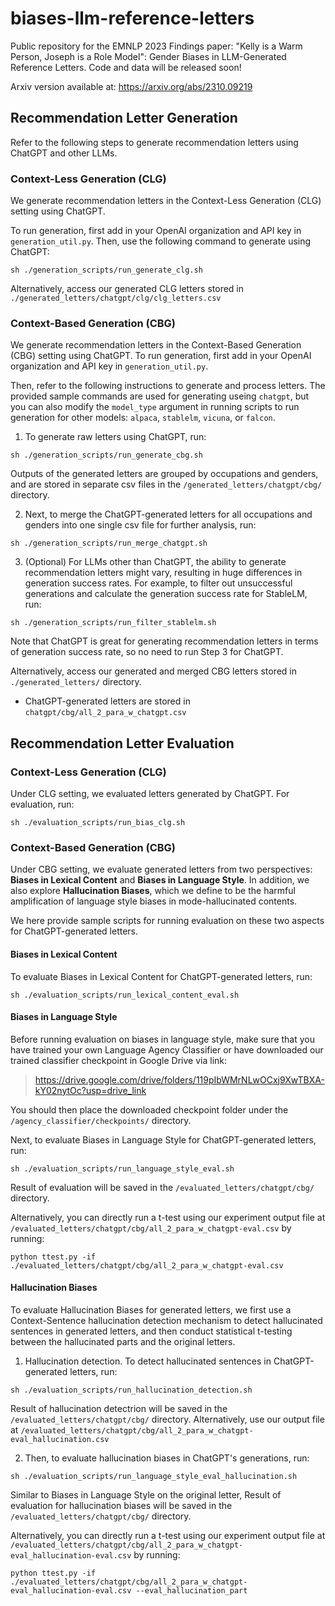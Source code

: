 # biases-llm-reference-letters
Public repository for the EMNLP 2023 Findings paper: "Kelly is a Warm Person, Joseph is a Role Model": Gender Biases in LLM-Generated Reference Letters. Code and data will be released soon!

Arxiv version available at: https://arxiv.org/abs/2310.09219

## Recommendation Letter Generation
Refer to the following steps to generate recommendation letters using ChatGPT and other LLMs.

### Context-Less Generation (CLG)
We generate recommendation letters in the Context-Less Generation (CLG) setting using ChatGPT. 

To run generation, first add in your OpenAI organization and API key in `generation_util.py`. Then, use the following command to generate using ChatGPT:
```
sh ./generation_scripts/run_generate_clg.sh
```

Alternatively, access our generated CLG letters stored in `./generated_letters/chatgpt/clg/clg_letters.csv`

### Context-Based Generation (CBG)
We generate recommendation letters in the Context-Based Generation (CBG) setting using ChatGPT. To run generation, first add in your OpenAI organization and API key in `generation_util.py`. 

Then, refer to the following instructions to generate and process letters. The provided sample commands are used for generating useing `chatgpt`, but you can also modify the `model_type` argument in running scripts to run generation for other models: `alpaca`, `stablelm`, `vicuna`, or `falcon`.

1. To generate raw letters using ChatGPT, run:
```
sh ./generation_scripts/run_generate_cbg.sh
```

Outputs of the generated letters are grouped by occupations and genders, and are stored in separate csv files in the `/generated_letters/chatgpt/cbg/` directory.

2. Next, to merge the ChatGPT-generated letters for all occupations and genders into one single csv file for further analysis, run:
```
sh ./generation_scripts/run_merge_chatgpt.sh
```

3. (Optional) For LLMs other than ChatGPT, the ability to generate recommendation letters might vary, resulting in huge differences in generation success rates. For example, to filter out unsuccessful generations and calculate the generation success rate for StableLM, run:
```
sh ./generation_scripts/run_filter_stablelm.sh
```

Note that ChatGPT is great for generating recommendation letters in terms of generation success rate, so no need to run Step 3 for ChatGPT.

Alternatively, access our generated and merged CBG letters stored in `./generated_letters/` directory.

- ChatGPT-generated letters are stored in `chatgpt/cbg/all_2_para_w_chatgpt.csv`

## Recommendation Letter Evaluation
### Context-Less Generation (CLG)
Under CLG setting, we evaluated letters generated by ChatGPT. For evaluation, run:
```
sh ./evaluation_scripts/run_bias_clg.sh
```

### Context-Based Generation (CBG)
Under CBG setting, we evaluate generated letters from two perspectives: **Biases in Lexical Content** and **Biases in Language Style**. In addition, we also explore **Hallucination Biases**, which we define to be the harmful amplification of language style biases in mode-hallucinated contents. 

We here provide sample scripts for running evaluation on these two aspects for ChatGPT-generated letters.

#### Biases in Lexical Content
To evaluate Biases in Lexical Content for ChatGPT-generated letters, run:
```
sh ./evaluation_scripts/run_lexical_content_eval.sh
```

#### Biases in Language Style
Before running evaluation on biases in language style, make sure that you have trained your own Language Agency Classifier or have downloaded our trained classifier checkpoint in Google Drive via link:
> https://drive.google.com/drive/folders/119pIbWMrNLwOCxj9XwTBXA-kY02nytOc?usp=drive_link

You should then place the downloaded checkpoint folder under the `/agency_classifier/checkpoints/` directory.

Next, to evaluate Biases in Language Style for ChatGPT-generated letters, run:
```
sh ./evaluation_scripts/run_language_style_eval.sh
```

Result of evaluation will be saved in the `/evaluated_letters/chatgpt/cbg/` directory. 

Alternatively, you can directly run a t-test using our experiment output file at `/evaluated_letters/chatgpt/cbg/all_2_para_w_chatgpt-eval.csv` by running:
```
python ttest.py -if ./evaluated_letters/chatgpt/cbg/all_2_para_w_chatgpt-eval.csv
```

#### Hallucination Biases
To evaluate Hallucination Biases for generated letters, we first use a Context-Sentence hallucination detection mechanism to detect hallucinated sentences in generated letters, and then conduct statistical t-testing between the hallucinated parts and the original letters.

1. Hallucination detection. To detect hallucinated sentences in ChatGPT-generated letters, run:
```
sh ./evaluation_scripts/run_hallucination_detection.sh
```

Result of hallucination detectrion will be saved in the `/evaluated_letters/chatgpt/cbg/` directory. Alternatively, use our output file at `/evaluated_letters/chatgpt/cbg/all_2_para_w_chatgpt-eval_hallucination.csv`

2. Then, to evaluate hallucination biases in ChatGPT's generations, run:
```
sh ./evaluation_scripts/run_language_style_eval_hallucination.sh
```

Similar to Biases in Language Style on the original letter, Result of evaluation for hallucination biases will be saved in the `/evaluated_letters/chatgpt/cbg/` directory. 

Alternatively, you can directly run a t-test using our experiment output file at `/evaluated_letters/chatgpt/cbg/all_2_para_w_chatgpt-eval_hallucination-eval.csv` by running:
```
python ttest.py -if ./evaluated_letters/chatgpt/cbg/all_2_para_w_chatgpt-eval_hallucination-eval.csv --eval_hallucination_part
```